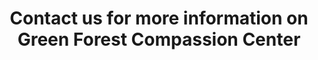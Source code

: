 ---
title: "Contact us for more information on Green Forest Compassion Center"
slug: contact
layout: contact
menuposition: contact
description: "Contact one of our experts to find out all that there is to know about cannabis. You can reach out to us anywhere in Quebec"
---